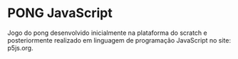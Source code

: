 # PONG JavaScript
Jogo do pong desenvolvido inicialmente na plataforma do scratch e posteriormente realizado em linguagem de programação JavaScript no site: p5js.org.
